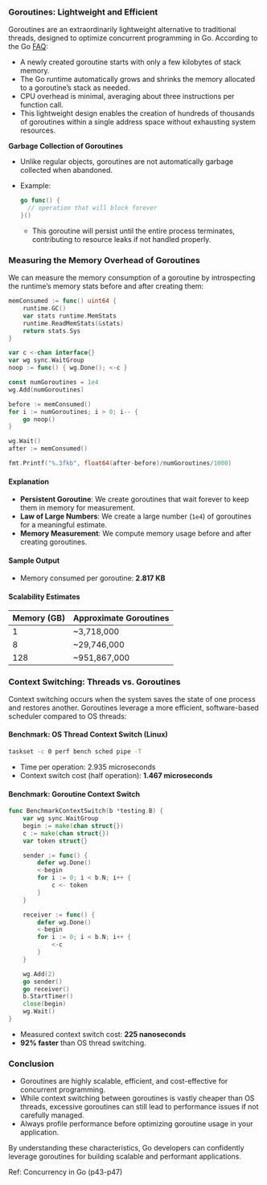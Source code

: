 ### Goroutines: Lightweight and Efficient

Goroutines are an extraordinarily lightweight alternative to traditional threads, designed to optimize concurrent programming in Go. According to the Go [FAQ](https://go.dev/doc/faq#goroutines):

- A newly created goroutine starts with only a few kilobytes of stack memory.
- The Go runtime automatically grows and shrinks the memory allocated to a goroutine’s stack as needed.
- CPU overhead is minimal, averaging about three instructions per function call.
- This lightweight design enables the creation of hundreds of thousands of goroutines within a single address space without exhausting system resources.

**Garbage Collection of Goroutines**

- Unlike regular objects, goroutines are not automatically garbage collected when abandoned.
- Example:
    
    ```go
    go func() {
      // operation that will block forever
    }()
    ```
    
    - This goroutine will persist until the entire process terminates, contributing to resource leaks if not handled properly.

### Measuring the Memory Overhead of Goroutines

We can measure the memory consumption of a goroutine by introspecting the runtime’s memory stats before and after creating them:

```go
memConsumed := func() uint64 {
    runtime.GC()
    var stats runtime.MemStats
    runtime.ReadMemStats(&stats)
    return stats.Sys
}

var c <-chan interface{}
var wg sync.WaitGroup
noop := func() { wg.Done(); <-c }

const numGoroutines = 1e4
wg.Add(numGoroutines)

before := memConsumed()
for i := numGoroutines; i > 0; i-- {
    go noop()
}

wg.Wait()
after := memConsumed()

fmt.Printf("%.3fkb", float64(after-before)/numGoroutines/1000)
```

#### Explanation

- **Persistent Goroutine**: We create goroutines that wait forever to keep them in memory for measurement.
- **Law of Large Numbers**: We create a large number (`1e4`) of goroutines for a meaningful estimate.
- **Memory Measurement**: We compute memory usage before and after creating goroutines.

#### Sample Output

- Memory consumed per goroutine: **2.817 KB**

#### Scalability Estimates

|Memory (GB)|Approximate Goroutines|
|---|---|
|1|~3,718,000|
|8|~29,746,000|
|128|~951,867,000|

### Context Switching: Threads vs. Goroutines

Context switching occurs when the system saves the state of one process and restores another. Goroutines leverage a more efficient, software-based scheduler compared to OS threads:

#### Benchmark: OS Thread Context Switch (Linux)

```bash
taskset -c 0 perf bench sched pipe -T
```

- Time per operation: 2.935 microseconds
- Context switch cost (half operation): **1.467 microseconds**

#### Benchmark: Goroutine Context Switch

```go
func BenchmarkContextSwitch(b *testing.B) {
    var wg sync.WaitGroup
    begin := make(chan struct{})
    c := make(chan struct{})
    var token struct{}

    sender := func() {
        defer wg.Done()
        <-begin
        for i := 0; i < b.N; i++ {
            c <- token
        }
    }

    receiver := func() {
        defer wg.Done()
        <-begin
        for i := 0; i < b.N; i++ {
            <-c
        }
    }

    wg.Add(2)
    go sender()
    go receiver()
    b.StartTimer()
    close(begin)
    wg.Wait()
}
```

- Measured context switch cost: **225 nanoseconds**
- **92% faster** than OS thread switching.

### Conclusion

- Goroutines are highly scalable, efficient, and cost-effective for concurrent programming.
- While context switching between goroutines is vastly cheaper than OS threads, excessive goroutines can still lead to performance issues if not carefully managed.
- Always profile performance before optimizing goroutine usage in your application.

By understanding these characteristics, Go developers can confidently leverage goroutines for building scalable and performant applications.

Ref: Concurrency in Go (p43-p47)